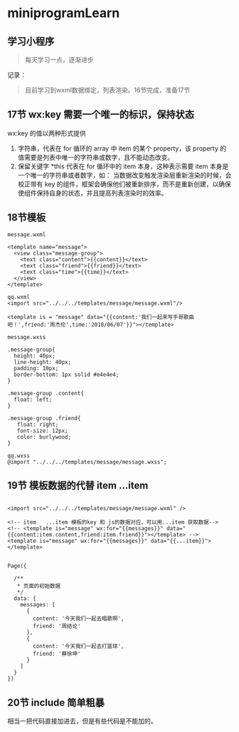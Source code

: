# miniprogramLearn

## 学习小程序

> 每天学习一点，逐渐进步

记录：
> 目前学习到wxml数据绑定，列表渲染。16节完成，准备17节

## 17节 wx:key 需要一个唯一的标识，保持状态

wx:key 的值以两种形式提供

1. 字符串，代表在 for 循环的 array 中 item 的某个 property，该 property 的值需要是列表中唯一的字符串或数字，且不能动态改变。
2. 保留关键字 *this 代表在 for 循环中的 item 本身，这种表示需要 item 本身是一个唯一的字符串或者数字，如：
当数据改变触发渲染层重新渲染的时候，会校正带有 key 的组件，框架会确保他们被重新排序，而不是重新创建，以确保使组件保持自身的状态，并且提高列表渲染时的效率。

## 18节模板
```
message.wxml

<template name="message">
  <view class="message-group">
    <text class="content">{{content}}</text>
    <text class="friend">{{friend}}</text>
    <text class="time">{{time}}</text>
  </view>
</template>

qq.wxml
<import src="../../../templates/message/message.wxml"/>

<template is = "message" data="{{content:'我们一起来写手哥歌曲吧！',friend:'周杰伦',time:'2018/06/07'}}"></template>

message.wxss

.message-group{
  height: 40px;
  line-height: 40px;
  padding: 10px;
  border-bottom: 1px solid #e4e4e4;
}

.message-group .content{
  float: left;
}

.message-group .friend{
   float: right;
   font-size: 12px;
   color: burlywood;
}

qq.wxss
@import "../../../templates/message/message.wxss";

```

## 19节 模板数据的代替  item ...item

```

<import src="../../../templates/message/message.wxml" />

<!-- item   ...item 模板的key 和 js的数据对应，可以用...item 获取数据-->
<!-- <template is="message" wx:for="{{messages}}" data="{{content:item.content,friend:item.friend}}"></template> -->
<template is="message" wx:for="{{messages}}" data="{{...item}}"></template>


Page({

  /**
   * 页面的初始数据
   */
  data: {
    messages: [
      {
        content: '今天我们一起去唱歌啊',
        friend: '周结论'
      },
      {
        content: '今天我们一起去打篮球',
        friend: '蔡徐坤'
      }
    ]
  }
})

```

## 20节 include 简单粗暴

相当一把代码直接加进去，但是有些代码是不能加的。<template/> 和 <wxs/> 不能被加载进去。公共代码

## 21节 事件的绑定

```
event.wxml

<view bind:tap="onViewClick">请点击我</view>

event.js

Page({

    /**
     * 页面的初始数据
     */
    data: {
    },

    /**
     * view 被點擊的
     */
    onViewClick: function(event) {
        console.log('hello');
    },

})
```

## 22节 参数传递

* 参数传递,页面添加 data- 参数

```
event.wxml  data-id 用户参数传递，绑定参数 id   data-title 传递标题  data- 是固定配置

<view wx:for="{{articles}}" class="article-group" bind:tap="onActivleClick" data-id="{{item.id}}">
    {{item.title}}
</view>

```
* js获取参数逻辑

```
event.js  获取参数

Page({

    /**
     * 页面的初始数据
     */
    data: {

        articles: [{
                'id': 1,
                'title': '钢铁是怎样炼成的'
            },
            {
                'id': 2,
                'title': '平凡的世界'
            }
        ]

    },

    /**
     * 文章被点击事件
     */
    onActivleClick: function(event) {
        console.log(event);
        // currentTarget 在控制台上可以看到，存放参数
        var dataset = event.currentTarget.dataset;
        console.log(dataset);
        var id = dataset.id;
        // 页面跳转， /pages/weibo/weibo 注意前面的斜杆
        wx.navigateTo({ url: '/pages/weibo/weibo?id=' + id });
    }

})

```

* 页面接收

```
Page({

    /**
     * 页面的初始数据
     */
    data: {

    },

    /**
     * 生命周期函数--监听页面加载
     */
    onLoad: function(options) {
        console.log(options);
        // 获取id
        var id = options.id;
        console.log('id = ' + id);
    }
})
```

## 23节 事件的冒泡

* 事件冒泡

点击 onInnerViewClick 事件触发  onOutterViewClick 也同时会响应。

1. bind 事件绑定不会阻止冒泡事件向上冒泡
2. catch 事件绑定可以阻止冒泡事件向上冒泡

```
<view>bind冒泡事件开始</view>
<view class="outterview" bind:tap="onOutterViewClick">
    <view class="innerview" bind:tap="onInnerViewClick"></view>
</view>
<view>bind冒泡事件结尾</view>


Page({

    /**
     * 页面的初始数据
     */
    data: {

        articles: [{
                'id': 1,
                'title': '钢铁是怎样炼成的'
            },
            {
                'id': 2,
                'title': '平凡的世界'
            }
        ]

    },

    /**
     * 外面的视图点击
     */
    onOutterViewClick: function(event) {
        console.log("外面的视图被点击了");
    },

    /**
     * 里面的视图点击
     */
    onInnerViewClick: function(event) {
        console.log("里面的视图被点击了");
    }

})
```

* 处理事件冒泡 catch

```

<view wx:for="{{articles}}" class="article-group" bind:tap="onActivleClick" data-id="{{item.id}}" data-title="{{item.title}}">
    <view>{{item.title}}</view>
    <view class="advertise" catch:tap="onAdvertiseClick">我是广告,catch事件，阻止事件冒泡</view>
</view>



Page({
    data: {

        articles: [{
                'id': 1,
                'title': '钢铁是怎样炼成的'
            },
            {
                'id': 2,
                'title': '平凡的世界'
            }
        ]
    },

    /**
     * 文章被点击事件
     */
    onActivleClick: function(event) {
        console.log(event);
        var dataset = event.currentTarget.dataset;
        console.log(dataset);
        var id = dataset.id;
        wx.navigateTo({ url: '/pages/weibo/weibo?id=' + id });
    },

    /**
     * 点击广告
     */
    onAdvertiseClick: function(event) {
        console.log("广告点击了");
    },
})
```

## 24 小程序事件 event 对象

event 对象

1. type 事件类型 string
2. timeStamp 事件生成时的时间戳 integer
3. target 触发事件的组件的一些属性值集合 object  事件发生的view
4. currentTarget 当前组件的一些属性值集合 object  当前view

## 25 WXSS布局

* wxml

```

<view class="news-group">
    <view class="info-group">
        <view class="title">外卖行业首先会员通，餐饮新零售升级</view>
        <view class="more-group">
            <text class="author">张楠楠</text>
            <text class="time">10月24日</text>
        </view>
    </view>
    <view class="thumbnail-group">
        <image class="thumbnail" src="https://static-image.xfz.cn/1557999871_326.jpg-website.news.list" />
    </view>
</view>
```

* wxss

```

.news-group {
    height: 100px;
    width: 100%;
    border-bottom: 1px solid #e4e4e4;
    padding: 15px 10px;
    box-sizing: border-box;
}

.news-group .info-group {
    float: left;
    width: 235px;
}

.info-group .title {
    font-size: 18px;
    font-style: italic;
    font-weight: bolder;
    color: red;
}

.info-group .more-group {
    width: 100%;
    height: 40px;
    line-height: 40px;
}

.more-group .author {
    float: left;
}

.more-group .time {
    float: right;
    font-size: 12px;
    font-style: italic;
}

.news-group .thumbnail-group {
    height: 70px;
    width: 100px;
    float: right;
}

.thumbnail-group .thumbnail {
    width: 100%;
    height: 100%;
}

```

## 26 rpx尺寸单位  除了边框之外的尺寸用px 一般都用 rpx

* rpx尺寸单位
可以根据屏幕宽度进行自适应。规定屏幕宽为750rpx。如在iPhone6上，屏幕宽度为375px，共有750个物理像素，
则750rpx = 375px = 750物理像素，1rpx = 0.5px = 1物理像素。

```
.news-group {
    height: 100px;
    width: 100%;
    border-bottom: 1px solid #e4e4e4;
    padding: 30rpx 20rpx;
    box-sizing: border-box;
}

.news-group .info-group {
    float: left;
    width: 470rpx;
}

.info-group .title {
    font-size: 18px;
    font-style: italic;
    font-weight: bolder;
    color: red;
}

.info-group .more-group {
    width: 100%;
    height: 80rpx;
    line-height: 80rpx;
}

.more-group .author {
    float: left;
}

.more-group .time {
    float: right;
    font-size: 12px;
    font-style: italic;
}

.news-group .thumbnail-group {
    height: 140rpx;
    width: 200rpx;
    float: right;
}

.thumbnail-group .thumbnail {
    width: 100%;
    height: 100%;
}
```

## 27 @import 导入样式

```
@import "templates/news/news.wxss"
```

## 28  flex布局：

flex布局是继标准流布局、浮动布局、定位布局后的第四种布局方式。这种方式可以非常优雅的实现子元素居中或均匀分布，甚至可以随着窗口缩放自动适应。

```

<view class='outter'>
  <view class='inner'>1</view>
  <view class='inner'>2</view>
</view>

.outter {
    /* flex */
    display: flex;
    /* justify-content  位置均分 */
    justify-content: space-between;
    width: 600rpx;
    height: 400rpx;
    background: pink;
}

.outter .inner {
    background: gray;
    width: 200rpx;
    height: 200rpx;
    border: 10rpx solid #e4e4e4;
    /* 边框隐藏在盒子里面 */
    box-sizing: border-box;
}
```

## 29 flex盒子 基本概念：

1. 弹性容器：包含着弹性项目的父元素。通过设置 display 属性的值为 flex 或 inline-flex 来定义弹性容器。
2. 弹性项目(Flex item)：弹性容器的每个子元素都称为弹性项目。弹性容器直接包含的文本将被包覆成匿名弹性项目。也可以称为子容器。
3. 轴(Axis)：每个弹性框布局包含两个轴。弹性项目沿其依次排列的那根轴称为主轴(main axis)。垂直于主轴的那根轴称为侧轴(cross axis)。
4. 方向(Direction)：可以通过flex-direction来确定主轴和侧轴的方向。


## 30 设置在主轴上的排列方式：

* 默认情况下，主轴的方向是从左到右。在主轴方向上，可以通过justify-content属性来设置他们的排列方式。

1. flex-start：项目靠近父盒子的左侧。默认采用的就是这种排列方式
2. flex-end：项目靠近父盒子的右侧。
3. center：所有项目会挨在一起在父盒子的中间位置。
4. space-around：项目沿主轴均匀分布，位于首尾两端的子容器到父容器的距离是子容器间距的一半。
5. space-between：项目沿主轴均匀分布，位于首尾两端的子容器与父容器紧紧挨着。
6. space-evenly：项目在主轴上均匀分布，收尾两端的自容器到父容器的距离跟自容器间的间距是一样的。

```
.outter {
    display: flex;
    justify-content: space-evenly;
    width: 600rpx;
    height: 400rpx;
    background: pink;
}
```

## 31 设置在侧轴上的排列方式：

* 默认情况下，侧轴的方向是从上到下。在侧轴方向上，可以通过align-items属性来设置他们的排列方式。
1. flex-start：起始端对齐。默认就是这种对齐方式。
2. flex-end：末尾段对齐。
3. center：中间对齐。
4. stretch：如果项目没有设置高度。那么子容器沿交叉轴方向的尺寸拉伸至与父容器一致。比如我们将.inner的高度属性去掉，

```

.outter {
    display: flex;
    /* justify-content: space-evenly; */
    align-items: stretch;
    width: 600rpx;
    height: 400rpx;
    background: pink;
}

.outter .inner {
    background: gray;
    width: 180rpx;
    /* height: 100rpx; */
    border: 2rpx solid #e4e4e4;
    /* 边框隐藏在盒子里面 */
    box-sizing: border-box;
}

```
5. baseline：基线对齐，这里的 baseline 默认是指首行文字，所有子容器向基线对齐，交叉轴起点到元素基线距离最大的子容器将会与交叉轴起始端相切以确定基线

```

<view class='outter'>
  <view class='inner inner1'>
    <view>hello world</view>
  </view>
  <view class='inner inner2'>2</view>
  <view class='inner inner3'>3</view>
</view>


.outter {
    display: flex;
    /* justify-content: space-evenly; */
    align-items: baseline;
    width: 600rpx;
    height: 400rpx;
    background: pink;
}

.outter .inner {
    background: gray;
    width: 180rpx;
    /* height: 100rpx; */
    border: 2rpx solid #e4e4e4;
    /* 边框隐藏在盒子里面 */
    box-sizing: border-box;
}

.outter .inner1 view {
    margin-top: 20rpx;
}
```

## 32 更换主轴和侧轴方向

* 主轴默认的方向是从左到右，侧轴的方向默认是从上到下，当然也可以进行修改。可以通过flex-direction进行修改
1. row：默认属性。从左到右。
2. row-reverse：从右到左。
```
.outter {
    display: flex;
    justify-content: space-evenly;
    align-items: baseline;
    width: 600rpx;
    height: 400rpx;
    background: pink;
    flex-direction: row-reverse;
}
```
3. column：从上到下。
4. column-reverse：从下到上。
```
.outter {
    display: flex;
    justify-content: space-evenly;
    align-items: baseline;
    width: 600rpx;
    height: 400rpx;
    background: pink;
    flex-direction: column-reverse;
}
```

## 33 换行

* 默认情况下，元素个数如果超过一定数量，那么在一行当中就排列不下。此时flex默认的处理方式是压缩元素，使其能在一行中排列下来

> 可以通过flex-wrap来改变排列的方式。
1. nowrap：不换行。默认的。
2. wrap：换行。
3. wrap-reverse：换行，但是第一行会在下面。

```
.outter {
    display: flex;
    justify-content: start;
    align-items: flex-start;
    width: 600rpx;
    height: 400rpx;
    background: pink;
    /* 改变主轴方向 */
    /* flex-direction: column-reverse; */
    /* 控制换行 */
    flex-wrap: wrap;
}
```

## 34 align-content属性

* 在排列中，如果有多行，那么这个属性是设置多行之间的排列方式。可以通过align-content属性来确定排列的方式。

1. flex-start：从上往下排列
2. flex-end：末尾段对齐
3. center：中点对齐，
4. space-between：与交叉轴两端对齐，轴线之间的间隔平均分布。
5. space-around：每根轴线两侧的间隔都相等。所以，轴线之间的间隔比轴线与边框的间隔大一倍。
6. stretch：默认方式，如果没有给元素设置高度，那么会占满整个交叉轴

```
.outter {
    display: flex;
    justify-content: start;
    align-items: flex-start;
    width: 600rpx;
    height: 400rpx;
    background: pink;
    /* 改变主轴方向 */
    /* flex-direction: column-reverse; */
    /* 控制换行 */
    flex-wrap: wrap;
    /* 控制换行的排列方式 */
    align-content: space-between;
}
```

## 35 元素（子容器）的相关属性

* flex-basis：定义了在分配多余空间之前，项目占据的主轴空间，浏览器根据这个属性，计算主轴是否有多余空间。
```
 flex-basis: <length> | auto;
 默认值：auto，即项目本来的大小, 这时候 item 的宽高取决于 width 或 height 的值。
```
1. 当主轴为水平方向的时候，当设置了 flex-basis，项目的宽度设置值会失效，flex-basis 需要跟 flex-grow 和 flex-shrink 配合使用才能发挥效果。
2. 当 flex-basis 值为 0 时，是把该项目视为零尺寸的，故即使声明该尺寸为 140px，也并没有什么用。
3. 当 flex-basis 值为 auto 时，则跟根据尺寸的设定值(假如为 100px)，则这 100px 不会纳入剩余空间。

```
.outter .inner1 {
    flex-basis: 120rpx;
}
```

* flex-grow：设置元素是否需要扩大的比例。默认值为0，即如果存在剩余空间，也不放大

```
.outter .inner2 {
    flex-grow: 1;
}

.outter .inner3 {
    flex-grow: 1;
}
```

* flex-shrink：定义了项目的缩小比例，默认为1，即如果空间不足，该项目将缩小

```
.outter .inner1 {
    /* flex-basis: 120rpx; */
    flex-shrink: 1;
}
```

## 36 flex属性：

flex属性是flex-grow flex-shrink flex-basis三个属性的简写。假设以上三个属性同样取默认值，则 flex的默认值是0 1 auto

1. auto：等价于1 1 auto。也就是允许增长，允许缩小，宽度为自动。
2. none：等价于0 0 auto。也就是不允许增长，不允许缩小，宽度为自动。
3. 非负数字：这个数字表示的是flex-grow的值，flex-shrink为1，表示允许缩小，flex-basis为0%。可以认为他就是把剩余的空间进行填充
```
.item {flex: 1;}
  .item {
      flex-grow: 1;
      flex-shrink: 1;
      flex-basis: 0%;
  }
```
4. 0：对应的三个值分别为0 1 0%。
```
.item {flex: 0;}
.item {
   flex-grow: 0;
   flex-shrink: 1;
   flex-basis: 0%;
}
```
5. 长度或者百分比：则这个值视为flex-basis的值，而flex-grow为1，flex-shrink为1。
```
.item-1 {flex: 0%;}
.item-1 {
   flex-grow: 1;
   flex-shrink: 1;
   flex-basis: 0%;
}

.item-2 {flex: 24px;}
.item-2 {
   flex-grow: 1;
   flex-shrink: 1;
   flex-basis: 24px;
}
```
6. 两个非负数字：分别视为flex-grow和flex-shrink的值，flex-basis取0%
```
.item {flex: 2 3;}
.item {
   flex-grow: 2;
   flex-shrink: 3;
   flex-basis: 0%;
}
```

7. 一个非负数字和一个长度或百分比：则分别视为 flex-grow 和 flex-basis 的值，flex-shrink 取 1
```
.item {flex: 11 32px;}
.item {
   flex-grow: 11;
   flex-shrink: 1;
   flex-basis: 32px;
}
```

## 37 支付宝案例 头部

> folder  zhifubao

```
.wxml
<view class="zfbcontainer">
    <view class="blue-group">
 <view class="top-group">
            <view class="search_group">
                <input class="search_input" placeholder-class="placeholder-input" placeholder="蚂蚁花呗"/>
            </view>
            <view class="more-group">
                <image src="images/01.png" />
                <image src="images/02.png" />
            </view>
        </view>
           </view>
</view>
```

```
.wxss

.blue-group {
    background: #1e82d2;
    padding: 20rpx;
}

.blue-group .top-group {
    height: 58rpx;
    width: 100%;
    display: flex;
}

.top-group .search_group {
    flex: 1;
    display: flex;
}

.top-group .search_group .search_input {
    flex: 1;
    background: #1a71b7;
    border-radius: 8rpx;
    padding: 0 10rpx;
    font-size: 24rpx;
    color: white;
}

.top-group .search_group .placeholder-input {
    color: white;
}

.blue-group .more-group {
    flex-basis: 180rpx;
    display: flex;
    justify-content: space-evenly;
}

.more-group image {
    width: 50rpx;
    height: 50rpx;
}
```

## 38 支付宝案例 menu

> folder  zhifubao

```
<view class="zfbcontainer">
    <view class="blue-group">
<view class="main-menu-group">
            <view class="main-menu">
                <image src="images/1.png" />
                <text>扫一扫</text>
            </view>
             <view class="main-menu">
                <image src="images/2.png" />
                <text>付钱</text>
            </view>
             <view class="main-menu">
                <image src="images/3.png" />
                <text>收钱</text>
            </view>
             <view class="main-menu">
                <image src="images/4.png" />
                <text>卡包</text>
            </view>
        </view>
           </view>
</view>
```

```
.blue-group .main-menu-group {
    margin-top: 30rpx;
    display: flex;
    justify-content: space-around;
}

.main-menu-group .main-menu {
    width: 100rpx;
    height: 120rpx;
    text-align: center;
    margin-bottom: 20rpx;
}

.main-menu-group .main-menu image {
    width: 70rpx;
    height: 70rpx;
}

.main-menu-group .main-menu text {
    font-size: 32rpx;
    color: white;
}
```

## 39 支付宝案例 类别

> folder  zhifubao

```
<view class="white-group">
        <view class="menu-group">
            <image src="images/5.png" />
            <text>转账</text>
        </view>
         <view class="menu-group">
            <image src="images/6.png" />
            <text>信用卡还款</text>
        </view>
         <view class="menu-group">
            <image src="images/7.png" />
            <text>充值中心</text>
        </view>
         <view class="menu-group">
            <image src="images/8.png" />
            <text>余额宝</text>
        </view>
         <view class="menu-group">
            <image src="images/9.png" />
            <text>淘票票电影</text>
        </view>
         <view class="menu-group">
            <image src="images/10.png" />
            <text>滴滴出行</text>
        </view>
         <view class="menu-group">
            <image src="images/11.png" />
            <text>生活缴费</text>
        </view>
         <view class="menu-group">
            <image src="images/12.png" />
            <text>芝麻信用</text>
        </view>
         <view class="menu-group">
            <image src="images/13.png" />
            <text>火车票机票</text>
        </view>
         <view class="menu-group">
            <image src="images/14.png" />
            <text>蚂蚁借呗</text>
        </view>
         <view class="menu-group">
            <image src="images/15.png" />
            <text>高德打车</text>
        </view>
        <view class="menu-group">
            <image src="images/16.png" />
            <text>更多</text>
        </view>
    </view>
```

```
.white-group .menu-group {
    width: 180rpx;
    height: 100rpx;
    text-align: center;
    display: flex;
    flex-direction: column;
    justify-content: space-between;
    align-items: center;
    margin-bottom: 40rpx;
}

.white-group .menu-group image {
    width: 54rpx;
    height: 50rpx;
}

.white-group .menu-group text {
    font-size: 32rpx;
}
```

## 40 APP生命周期函数

> folder  index -> index.js

App() 必须在 app.js 中调用，必须调用且只能调用一次。不然会出现无法预期的后果。

* onLaunch(Object object))

1. 小程序被加载完毕的时候调用。这个方法一般用来做一些初始化的事情。
2. 参数
    1. path | String | 打开小程序的路
    2. query | Object | 打开小程序的query 
    3. scene | Number | 打开小程序的场景值
    4. referrerInfo | Object | 当场景为由从另一个小程序或公众号或App打开时，返回此字段
    5. shareTicket | String | shareTicket，详见 获取更多转发信息
    6. referrerInfo.appId | String | 来源小程序或公众号或App的 appId
    7. referrerInfo.extraData | Object | 来源小程序传过来的数据

```
App({
    onLaunch: function(options) {
            console.log("==========onLaunch");
            console.log(options);
    }
})

```

* onShow(Object object)

1. 小程序启动，或从后台进入前台显示时调用。eg:一些实时动态更改的数据，用户每次进来都要从服务器更新，那么我们就可以在这个里面做

```
App({
    onLaunch: function(options) {
            console.log("==========onLaunch");
            console.log(options);
    },
    onShow: function(options) {
        console.log("=========onShow");
        console.log(options)
    }
})
```
* onHide()

1. 小程序被切换到后台（包括微信自身被切换到后台或者小程序暂时被切换到后台时）eg: 可以在这个方法中做一些数据的保存。

```
App({
    onLaunch: function(options) {
            console.log("==========onLaunch");
            console.log(options);
    },
    onHide: function() {
        console.log("=========onHide");
        console.log(username);
    }
})
```
* onError(String error)

1. 小程序发生脚本错误，或者 api 调用失败时触发。在小程序发生错误的时候，会把错误信息发送到这个函数中，所以可以在这个函数中做一些错误收集。
2. 参数  error

```

App({
    onLaunch: function(options) {
            console.log("==========onLaunch");
            console.log(options);
    },
    onError: function(msg) {
        console.log("=========onError");
        console.log(msg);
    }
})
```

* onPageNotFound()

小程序要打开的页面不存在时触发

```

App({
    onLaunch: function(options) {
            console.log("==========onLaunch");
            console.log(options);
    },
    onPageNotFound: function(res) {
        wx.redirectTo({
            url: 'pages/logs/logs',
        })
    }
})
```

* getApp()：
获取当前的app对象。一般在其他的page页面中调用。有以下两个注意点：

1. 不要在定义于 App() 内的函数中调用 getApp() ，使用 this 就可以拿到 app 实例。
2. 通过 getApp() 获取实例之后，不要私自调用生命周期函数。


## 41 Page 设置数据 Page对象

> folder  index -> index.wxml index.js

* Page对象作用：
Page(Object)函数用来注册一个页面。接受一个 Object 类型参数，其指定页面的初始数据、生命周期回调、事件处理函数等。

* 数据渲染：
需要放在模板中进行渲染的数据，需要放在Page对象的data属性中
```
Page({
  data: {
    person: {
      username: "知了课堂",
      age: 18
    }
  }
})

<view>
{{person.name}}
</view>
```

> 如果以后想要修改data中的值，应该使用setData方法。setData函数用于将数据从逻辑层发送到视图层（异步），同时改变对应的 this.data 的值（同步）

1. 直接修改 this.data 而不调用 this.setData 是无法改变页面的状态的，还会造成数据不一致。
2. 放到data中的值，只能使用可以JSON序列化的：字符串，数字，布尔值，对象，数组。否则将不会渲染。
3. 其中key可以以数据路径的形式给出，支持改变数组中的某一项或对象的某个属性，如 array[2].message，a.b.c.d，并且不需要在 this.data中预先定义。

```

wxml
<view>{{ person.username }} {{ person.age+10 }} {{ books[3] }} </view>

<view>{{hello}}</view>
<view>{{hello()}}</view>

js

function hello() {
    return "你好";
}

Page({

  /**
   * 页面的初始数据
   */
  data: {
        username:"学习盒子鱼，我爱工作"
        person: {
            'username': '盒子鱼',
            'age': 18
        },
        hello: hello(),
        books: [
            '三国演义',
            '水浒传',
            '西游记'
        ]
  },

  /**
   * 生命周期函数--监听页面加载
   */
  onLoad: function (options) {
        console.log("=====onLoad()");
        var person = this.data.person;
        person.username = "知了课堂";
        this.setData({
            person: person
        })

        // 使用路径的方式
        this.setData({
            "person.age": 50
        })

        this.setData({
            "books[3]": "金瓶梅"
        })
  }
})
```

## 42 Page 生命周期

> folder  index -> index.js

* onload(Object query)
页面加载时触发。一个页面只会调用一次，可以在 onLoad的参数中获取打开当前页面路径中的参数。一般建议在这个函数中做一些页面的数据初始化工作。

* onShow()
页面显示/切入前台时触发。比如新推入了一个新的页面，那么原来的页面就处于后台，这时候如果把新页面又移除掉，那么下面的页面就会调用onShow方法。

* onReady()
页面初次渲染完成时触发。一个页面只会调用一次，代表页面已经准备妥当，可以和视图层进行交互了。对界面内容进行设置的 API 如wx.setNavigationBarTitleText，比较合适在这个里面执行。

* onHide()
页面隐藏/切入后台时触发。如navigateTo或底部tab切换到其他页面，小程序切入后台等。

* onUnload()
页面卸载时触发。如redirectTo或navigateBack到其他页面时

```

<button bind:tap="onGoToEventPageClick">跳转支付宝页面，测试onUnload()方法</button>

Page({
    /**
     * 生命周期函数--监听页面加载
     */
    onLoad: function(options) {
        console.log("=====>onLoad()");
    },
    onShow: function() {
        console.log("=====>onShow()");
    },
    onReady: function() {
        console.log("=====>onReady()");
    },
    onHide: function() {
        console.log("=====>onHide()");
    },
    onUnload: function() {
        console.log("=====>页面卸载");
    },
    onGoToEventPageClick: function(event) {
        console.log("跳转")
        wx.navigateTo({ url: '/pages/param/param' });
    }
})
```

## 43 页面之前参数的传递 

> folder  weibolist 微博列表  weibo 发微博

* 页面路由

开发者可以使用 getCurrentPages 函数获取当前页面栈。

1. 初始化
2. 打开新页面 wx.navigateTo 
3. 页面重定向 wx.redirectTo 
4. 页面返回 wx.navigateBack 
5. Tab 切换 wx.switchTab 
6. 重加载 wx.reLaunch 



```
weibolist.xml

<view>这是我的微博</view>
<view wx:for="{{weibos}}" wx:for-index="idx">
    {{idx}}/{{item}}
</view>
<button class="btn" type="primary" bindtap="onJumpSendClick">
    发微博
</button>

weibolist.js

Page({

    /**
     * 页面的初始数据
     */
    data: {

        weibos: []

    },

    /**
     * 生命周期函数--监听页面加载
     */
    onLoad: function(options) {
        var curPages = getCurrentPages();
        console.log(curPages)
    },

    onJumpSendClick: function() {
        wx.navigateTo({ url: '/pages/weibo/weibo' });
    }
})


weibo.wxml
<view>
    <form bindsubmit="submitEvent">
        <textarea placeholder="请输入内容..." name="content"></textarea>
        <button form-type="submit">提交</button>
    </form>
</view>

weibo.js
Page({

    /**
     * 页面的初始数据
     */
    data: {

    },

    /**
     * 生命周期函数--监听页面加载
     */
    onLoad: function(options) {
        console.log(options);
        // 获取id
        var id = options.id;
        console.log('id = ' + id);
        var curPages = getCurrentPages();
        console.log(curPages)
    },

    submitEvent: function(event) {
        console.log(event);
        var content = event.detail.value.content;
        var curPages = getCurrentPages();
        // 获取上一个页面
        var page = curPages[0];
        var weibos = page.data.weibos;
        // 添加数据
        weibos.push(content);
        page.setData({
            weibos: weibos
        });
        wx.navigateBack({});
    }

})

```

## 44 WXS

> folder  wxsdemo

在传统的网页开发中，HTML中是可以写JavaScript代码的，而在小程序中，是不允许在WXML文件中写JavaScript的，但是有些时候，我们需要在wxml中实现一些逻辑的处理。

wxs可以理解为javascript的一个阉割版本。使用wxs的好处如下：

在iOS上，在wxs中代码执行效率是在js中执行的2-20倍。
可以把更多的逻辑在wxml文件中完成。

* wxs代码可以写在wxml文件中。也可以单独放在.wxs后缀的文件中。如果是写在wxml文件中，则必须要放在wxs标签中。

* 每一个 .wxs 文件和 <wxs> 标签都是一个单独的模块。

* 每个模块都有自己独立的作用域。即在一个模块里面定义的变量与函数，默认为私有的，对其他模块不可见。

* 一个模块要想对外暴露其内部的私有变量与函数，只能通过 module.exports 实现。

```
wsxdemo.wxml

<!-- wsx -->
<wxs module="m">
    var getWeekDay = function(day){
        var weekday = "";
        switch (day) {
            case 1:
                weekday = "星期一";
                break;
            case 2:
                weekday = "星期二";
                break;
            case 3:
                weekday = "星期三";
                break;
            case 4:
                weekday = "星期四";
                break;
            case 5:
                weekday = "星期5五";
                break;
            case 6:
                weekday = "星期六";
                break;
            case 7:
                weekday = "星期日";
                break;
            default:
                weekday = "时间错误有问题";
                break;
        }
        return weekday;
    }
    module.exports.getWeekDay = getWeekDay
</wxs>
<view>wxs获取{{m.getWeekDay(day)}}</view>
```

## 45 外部引用wxs

> folder  wxsdemo

* wxs代码可以写在wxml文件中。也可以单独放在.wxs后缀的文件中。如果是写在wxml文件中，则必须要放在wxs标签中，如果是单独放在.wxs后缀文件中，就不需要放在wxs标签中了。
* 并且必须要给wxs一个module属性，用来标记这个wxs的名称。
* 以后想使用的时候，就直接在wxml代码中使用wxs来引用wxs文件
```
<!-- 外部引用 -->
<wxs src="wxsdemo.wxs" module="m"/>
<view>wxs获取{{m.getWeekDay(day)}}</view>

wsxdemo.wxs

var getWeekDay = function (day) {
    var weekday = "";
    switch (day) {
        case 1:
            weekday = "星期一";
            break;
        case 2:
            weekday = "星期二";
            break;
        case 3:
            weekday = "星期三";
            break;
        case 4:
            weekday = "星期四";
            break;
        case 5:
            weekday = "星期5五";
            break;
        case 6:
            weekday = "星期六";
            break;
        case 7:
            weekday = "星期日";
            break;
        default:
            weekday = "时间错误有问题";
            break;
    }
    return weekday;
}
// 导出外部
module.exports.getWeekDay = getWeekDay
```

## 46 require函数 

> folder  wxsdemo

* 如果在一个wxs文件中，想引用另外一个wxs文件，那么可以使用require函数引用

```
tools.wxs

var weekdays= [
    "星期一",
    "星期二",
    "星期三",
    "星期四",
    "星期五",
    "星期六",
    "星期日"
]
module.exports.weekdays = weekdays

```

在另外一个wxs文件中就可以进行引用了。示例代码如下：
```
wsxdemo.wxs

var tools = require("tools.wxs");
var getWeekDay = function (day) {
    var weekdays = tools.weekdays;
    if (day < 1 || day > 7) {
        return "时间错误有问题";
    } else {
        return weekdays[day - 1];
    }
}
// 导出外部
module.exports.getWeekDay = getWeekDay
```

## 47 WXS变量

> folder  wxsdemo

* var username 只能在当前文件中使用

```

tools.wxs
var weekdays = [
    "星期一",
    "星期二",
    "星期三",
    "星期四",
    "星期五",
    "星期六",
    "星期日"
]
var username = "盒子鱼";
module.exports.weekdays = weekdays;

wxsdemo.wxs
var tools = require("tools.wxs");
console.log(username);
// expection

```

* username 可以在全局文件中使用

```
tools.wxs
var weekdays = [
    "星期一",
    "星期二",
    "星期三",
    "星期四",
    "星期五",
    "星期六",
    "星期日"
]
username = "盒子鱼";
module.exports.weekdays = weekdays;

wxsdemo.wxs
var tools = require("tools.wxs");
console.log(username);

```

* username 作用域

```
wxsdemo.wxs

console.log(username);
// undefine
var username = "盒子鱼";

相当于

var username;
console.log(username);
var username = "盒子鱼";
```

## 48 WXS注释

> folder  wxsdemo

```
// hello();

/* hello(); */

```

## 49 WXS 运算符 50 WXS 时间格式化案例

> folder  wxsdemo

* 注意时间对象..

```

wxsdemo.js

Page({
    /**
     * 页面的初始数据
     */
    data: {
        day: 4
    },

    /**
     * 生命周期函数--监听页面加载
     */
    onLoad: function(options) {
        // 时间案例
        var timeDate = new Date(2019, 0, 21, 10, 0, 0);
        console.log("获取时间 " + timeDate.getTime());
        this.setData({
            timeDate: timeDate.getTime(),
        });
    }
})

wxsdemo.wxml

<!-- 外部引用 -->
<wxs src="tools.wxs" module="tools"/>
<view>{{tools.timeFormat(timeDate)}}</view>
<view>{{timeDate}}</view>

tools:wxs

var weekdays = [
    "星期一",
    "星期二",
    "星期三",
    "星期四",
    "星期五",
    "星期六",
    "星期日"
]

var timeFormat = function(time) {
    console.log("wxs 获取前端页面的时间" + time);
    var date = getDate(time);
    console.log("页面时间为" + date);
    var date_seconds = date.getTime() / 1000;
    var now = getDate();
    var now_seconds = now.getTime() / 1000;
    var timestamp = now_seconds - date_seconds;
    var timeStr = "";
    if (timestamp < 60) {
        timeStr = "刚刚";
    } else if (timestamp >= 60 && timestamp < 60 * 60) {
        var minutes = parseInt(timestamp / 60);
        timeStr = minutes + "分钟前";
    } else if (timestamp >= 60 * 60 && timestamp < 60 * 60 * 24) {
        var hours = parseInt(timestamp / 60 / 60);
        timeStr = hours + "小时前";
    } else if (timestamp >= 60 * 60 * 24 && timestamp < 60 * 60 * 24 * 30) {
        var days = parseInt(timestamp / 60 / 60 / 24);
        timeStr = days + "天前";
    } else {
        var year = date.getFullYear();
        var month = date.getMonth();
        var day = date.getDay();
        var hour = date.getHours();
        var minute = date.getMinutes();
        timeStr = year + "/" + (month+1) + "/" + day + "/" + hour + ":" + minute;
    }
    return timeStr;
}
module.exports = {
    timeFormat: timeFormat,
    weekdays: weekdays
};

```

## view 组件

> folder  viewdemo

* hover-stay-time  手指松开后点击态保留时间，单位毫秒
* hover-start-time 按住后多久出现点击态，单位毫秒
* hover-class  指定按下去的样式类。当 hover-class="none" 时，没有点击态效果
* hover-stop-propagation="{{true}}" 指定是否阻止本节点的祖先节点出现点击态  boolean

```
viewdemo.xml

<view class="outer" hover-stay-time="0" hover-start-time="0" hover-class="outer-hover">
    <view class="inner" hover-class="inner-hover" hover-stop-propagation="{{true}}"></view>
</view>

viewdemo.wxss

.outer {
    width: 400rpx;
    height: 400rpx;
    background: red;
}

.outer-hover {
    background: blue;
}

.inner {
    width: 200rpx;
    height: 200rpx;
    background: green;
}

.inner-hover {
    background: gray;
}
```

## 51 scroll-view

> folder scrollViewDemo

有时候我们的一些视图在手机指定的宽度和高度不够存放。那么可以放在scroll-view中。

scroll-view:
1. 给scroll-view添加scroll-x="true"属性。
2. 给scroll-view添加white-space:nowrap;样式。
3. 给scroll-view中的子元素设置为display:inline-block;

```

scrollViewDemo.wxml

<scroll-view class="scroll-view" scroll-x="{{true}}">
    <view class="scroll-item bg_red"></view>
    <view class="scroll-item bg_yellow"></view>
    <view class="scroll-item bg_grey"></view>
    <view class="scroll-item bg_blue"></view>
</scroll-view>



scrollViewDemo.wxss

.scroll-view {
    width: 100%;
    height: 400rpx;
    background: green;
    white-space: nowrap;
}

.scroll-view .scroll-item {
    width: 200rpx;
    height: 200rpx;
    display: inline-block;
}

.bg_red {
    background-color: red;
}

.bg_yellow {
    background-color: yellow;
}

.bg_grey {
    background-color: grey;
}

.bg_blue {
    background-color: blue;
}
```

## 53 scroll-view 设置竖向滚动

> folder scrollViewDemo

1. 给scroll-view添加scroll-y="true"属性。
2. 给scroll-view设置高度。


```

scrollViewDemo.wxml

<scroll-view class="scroll-view-y" scroll-y="{{true}}">
    <view class="scroll-item-y bg_red"></view>
    <view class="scroll-item-y bg_yellow"></view>
    <view class="scroll-item-y bg_grey"></view>
    <view class="scroll-item-y bg_blue"></view>
</scroll-view>


scrollViewDemo.wxss

.scroll-view-y {
    width: 100%;
    height: 200rpx;
    background: grey;
    margin-top: 100rpx;
}

.scroll-view-y .scroll-item-y {
    width: 100%;
    height: 200rpx;
}
```

## 54 scroll-view 滚动事件

> folder scrollViewDemo


* upper-threshold  和 bindscrolltoupper 对应
* lower-threshold  和 bindscrolltolower 对应
* bindscroll 滚动事件

```
scrollViewDemo.wxml

<scroll-view class="scroll-view-y" scroll-y="{{true}}" scroll-with-animation="{{true}}" scroll-into-view="grey" bindscroll="scroolEvent" enable-back-to-top="{{true}}" bindscrolltoupper="toUpTopEvent" upper-threshold="100">
    <view class="scroll-item-y bg_red"></view>
    <view class="scroll-item-y bg_yellow"></view>
    <view id="grey" class="scroll-item-y bg_grey"></view>
    <view class="scroll-item-y bg_blue"></view>
</scroll-view>

scrollViewDemo.js

Page({

    /**
     * 页面的初始数据
     */
    data: {

    },

    /**
     * 生命周期函数--监听页面加载
     */
    onLoad: function(options) {

    },
    toUpTopEvent: function(event) {
        console.log("距离顶部的距离，触发");
        console.log(event);
    },
    scroolEvent: function(event) {
        console.log("滚动的时候，触发");
        console.log(event);
    }
})

```

## 55 微信红包动画案例